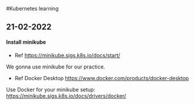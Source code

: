#Kubernetes learning
## 21-02-2022
#### Install minikube
- Ref https://minikube.sigs.k8s.io/docs/start/

We gonna use minikube for our practice.

- Ref Docker Desktop https://www.docker.com/products/docker-desktop

Use Docker for your minikube setup: https://minikube.sigs.k8s.io/docs/drivers/docker/

